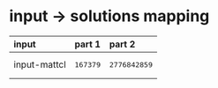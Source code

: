 # input -> solutions mapping
|input|part 1|part 2|
|:---|:---|:---|
|input-mattcl|<pre>167379</pre>|<pre>2776842859</pre>|
